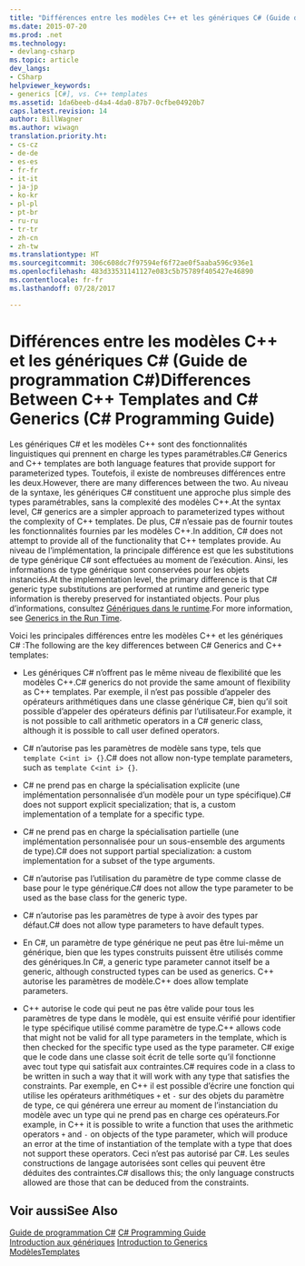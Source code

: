 ```yaml
---
title: "Différences entre les modèles C++ et les génériques C# (Guide de programmation C#)"
ms.date: 2015-07-20
ms.prod: .net
ms.technology:
- devlang-csharp
ms.topic: article
dev_langs:
- CSharp
helpviewer_keywords:
- generics [C#], vs. C++ templates
ms.assetid: 1da6beeb-d4a4-4da0-87b7-0cfbe04920b7
caps.latest.revision: 14
author: BillWagner
ms.author: wiwagn
translation.priority.ht:
- cs-cz
- de-de
- es-es
- fr-fr
- it-it
- ja-jp
- ko-kr
- pl-pl
- pt-br
- ru-ru
- tr-tr
- zh-cn
- zh-tw
ms.translationtype: HT
ms.sourcegitcommit: 306c608dc7f97594ef6f72ae0f5aaba596c936e1
ms.openlocfilehash: 483d33531141127e083c5b75789f405427e46890
ms.contentlocale: fr-fr
ms.lasthandoff: 07/28/2017

---
```

# <a name="differences-between-c-templates-and-c-generics-c-programming-guide"></a><span data-ttu-id="31e3c-102">Différences entre les modèles C++ et les génériques C# (Guide de programmation C#)</span><span class="sxs-lookup"><span data-stu-id="31e3c-102">Differences Between C++ Templates and C# Generics (C# Programming Guide)</span></span>
<span data-ttu-id="31e3c-103">Les génériques C# et les modèles C++ sont des fonctionnalités linguistiques qui prennent en charge les types paramétrables.</span><span class="sxs-lookup"><span data-stu-id="31e3c-103">C# Generics and C++ templates are both language features that provide support for parameterized types.</span></span> <span data-ttu-id="31e3c-104">Toutefois, il existe de nombreuses différences entre les deux.</span><span class="sxs-lookup"><span data-stu-id="31e3c-104">However, there are many differences between the two.</span></span> <span data-ttu-id="31e3c-105">Au niveau de la syntaxe, les génériques C# constituent une approche plus simple des types paramétrables, sans la complexité des modèles C++.</span><span class="sxs-lookup"><span data-stu-id="31e3c-105">At the syntax level, C# generics are a simpler approach to parameterized types without the complexity of C++ templates.</span></span> <span data-ttu-id="31e3c-106">De plus, C# n’essaie pas de fournir toutes les fonctionnalités fournies par les modèles C++.</span><span class="sxs-lookup"><span data-stu-id="31e3c-106">In addition, C# does not attempt to provide all of the functionality that C++ templates provide.</span></span> <span data-ttu-id="31e3c-107">Au niveau de l’implémentation, la principale différence est que les substitutions de type générique C# sont effectuées au moment de l’exécution. Ainsi, les informations de type générique sont conservées pour les objets instanciés.</span><span class="sxs-lookup"><span data-stu-id="31e3c-107">At the implementation level, the primary difference is that C# generic type substitutions are performed at runtime and generic type information is thereby preserved for instantiated objects.</span></span> <span data-ttu-id="31e3c-108">Pour plus d’informations, consultez [Génériques dans le runtime](../../../csharp/programming-guide/generics/generics-in-the-run-time.md).</span><span class="sxs-lookup"><span data-stu-id="31e3c-108">For more information, see [Generics in the Run Time](../../../csharp/programming-guide/generics/generics-in-the-run-time.md).</span></span>  
  
 <span data-ttu-id="31e3c-109">Voici les principales différences entre les modèles C++ et les génériques C# :</span><span class="sxs-lookup"><span data-stu-id="31e3c-109">The following are the key differences between C# Generics and C++ templates:</span></span>  
  
-   <span data-ttu-id="31e3c-110">Les génériques C# n’offrent pas le même niveau de flexibilité que les modèles C++.</span><span class="sxs-lookup"><span data-stu-id="31e3c-110">C# generics do not provide the same amount of flexibility as C++ templates.</span></span> <span data-ttu-id="31e3c-111">Par exemple, il n’est pas possible d’appeler des opérateurs arithmétiques dans une classe générique C#, bien qu’il soit possible d’appeler des opérateurs définis par l’utilisateur.</span><span class="sxs-lookup"><span data-stu-id="31e3c-111">For example, it is not possible to call arithmetic operators in a C# generic class, although it is possible to call user defined operators.</span></span>  
  
-   <span data-ttu-id="31e3c-112">C# n’autorise pas les paramètres de modèle sans type, tels que `template C<int i> {}`.</span><span class="sxs-lookup"><span data-stu-id="31e3c-112">C# does not allow non-type template parameters, such as `template C<int i> {}`.</span></span>  
  
-   <span data-ttu-id="31e3c-113">C# ne prend pas en charge la spécialisation explicite (une implémentation personnalisée d’un modèle pour un type spécifique).</span><span class="sxs-lookup"><span data-stu-id="31e3c-113">C# does not support explicit specialization; that is, a custom implementation of a template for a specific type.</span></span>  
  
-   <span data-ttu-id="31e3c-114">C# ne prend pas en charge la spécialisation partielle (une implémentation personnalisée pour un sous-ensemble des arguments de type).</span><span class="sxs-lookup"><span data-stu-id="31e3c-114">C# does not support partial specialization: a custom implementation for a subset of the type arguments.</span></span>  
  
-   <span data-ttu-id="31e3c-115">C# n’autorise pas l’utilisation du paramètre de type comme classe de base pour le type générique.</span><span class="sxs-lookup"><span data-stu-id="31e3c-115">C# does not allow the type parameter to be used as the base class for the generic type.</span></span>  
  
-   <span data-ttu-id="31e3c-116">C# n’autorise pas les paramètres de type à avoir des types par défaut.</span><span class="sxs-lookup"><span data-stu-id="31e3c-116">C# does not allow type parameters to have default types.</span></span>  
  
-   <span data-ttu-id="31e3c-117">En C#, un paramètre de type générique ne peut pas être lui-même un générique, bien que les types construits puissent être utilisés comme des génériques.</span><span class="sxs-lookup"><span data-stu-id="31e3c-117">In C#, a generic type parameter cannot itself be a generic, although constructed types can be used as generics.</span></span> <span data-ttu-id="31e3c-118">C++ autorise les paramètres de modèle.</span><span class="sxs-lookup"><span data-stu-id="31e3c-118">C++ does allow template parameters.</span></span>  
  
-   <span data-ttu-id="31e3c-119">C++ autorise le code qui peut ne pas être valide pour tous les paramètres de type dans le modèle, qui est ensuite vérifié pour identifier le type spécifique utilisé comme paramètre de type.</span><span class="sxs-lookup"><span data-stu-id="31e3c-119">C++ allows code that might not be valid for all type parameters in the template, which is then checked for the specific type used as the type parameter.</span></span> <span data-ttu-id="31e3c-120">C# exige que le code dans une classe soit écrit de telle sorte qu’il fonctionne avec tout type qui satisfait aux contraintes.</span><span class="sxs-lookup"><span data-stu-id="31e3c-120">C# requires code in a class to be written in such a way that it will work with any type that satisfies the constraints.</span></span> <span data-ttu-id="31e3c-121">Par exemple, en C++ il est possible d’écrire une fonction qui utilise les opérateurs arithmétiques `+` et `-` sur des objets du paramètre de type, ce qui générera une erreur au moment de l’instanciation du modèle avec un type qui ne prend pas en charge ces opérateurs.</span><span class="sxs-lookup"><span data-stu-id="31e3c-121">For example, in C++ it is possible to write a function that uses the arithmetic operators `+` and `-` on objects of the type parameter, which will produce an error at the time of instantiation of the template with a type that does not support these operators.</span></span> <span data-ttu-id="31e3c-122">Ceci n’est pas autorisé par C#. Les seules constructions de langage autorisées sont celles qui peuvent être déduites des contraintes.</span><span class="sxs-lookup"><span data-stu-id="31e3c-122">C# disallows this; the only language constructs allowed are those that can be deduced from the constraints.</span></span>  
  
## <a name="see-also"></a><span data-ttu-id="31e3c-123">Voir aussi</span><span class="sxs-lookup"><span data-stu-id="31e3c-123">See Also</span></span>  
 <span data-ttu-id="31e3c-124">[Guide de programmation C#](../../../csharp/programming-guide/index.md) </span><span class="sxs-lookup"><span data-stu-id="31e3c-124">[C# Programming Guide](../../../csharp/programming-guide/index.md) </span></span>  
 <span data-ttu-id="31e3c-125">[Introduction aux génériques](../../../csharp/programming-guide/generics/introduction-to-generics.md) </span><span class="sxs-lookup"><span data-stu-id="31e3c-125">[Introduction to Generics](../../../csharp/programming-guide/generics/introduction-to-generics.md) </span></span>  
 [<span data-ttu-id="31e3c-126">Modèles</span><span class="sxs-lookup"><span data-stu-id="31e3c-126">Templates</span></span>](/cpp/cpp/templates-cpp)

